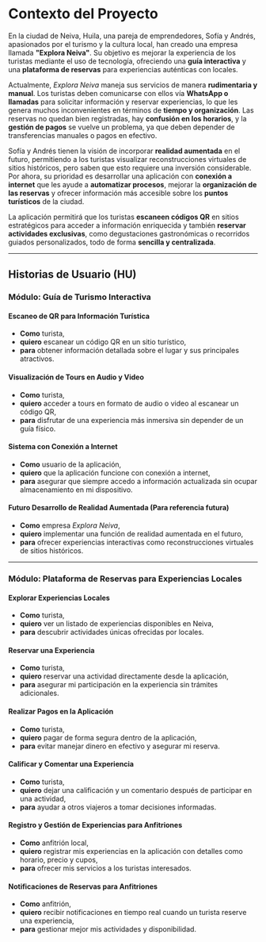 # Contexto del Proyecto

En la ciudad de Neiva, Huila, una pareja de emprendedores, Sofía y Andrés, apasionados por el turismo y la cultura local, han creado una empresa llamada **"Explora Neiva"**. Su objetivo es mejorar la experiencia de los turistas mediante el uso de tecnología, ofreciendo una **guía interactiva** y una **plataforma de reservas** para experiencias auténticas con locales.

Actualmente, *Explora Neiva* maneja sus servicios de manera **rudimentaria y manual**. Los turistas deben comunicarse con ellos vía **WhatsApp o llamadas** para solicitar información y reservar experiencias, lo que les genera muchos inconvenientes en términos de **tiempo y organización**. Las reservas no quedan bien registradas, hay **confusión en los horarios**, y la **gestión de pagos** se vuelve un problema, ya que deben depender de transferencias manuales o pagos en efectivo.

Sofía y Andrés tienen la visión de incorporar **realidad aumentada** en el futuro, permitiendo a los turistas visualizar reconstrucciones virtuales de sitios históricos, pero saben que esto requiere una inversión considerable. Por ahora, su prioridad es desarrollar una aplicación con **conexión a internet** que les ayude a **automatizar procesos**, mejorar la **organización de las reservas** y ofrecer información más accesible sobre los **puntos turísticos** de la ciudad.

La aplicación permitirá que los turistas **escaneen códigos QR** en sitios estratégicos para acceder a información enriquecida y también **reservar actividades exclusivas**, como degustaciones gastronómicas o recorridos guiados personalizados, todo de forma **sencilla y centralizada**.

---

## Historias de Usuario (HU)

### **Módulo: Guía de Turismo Interactiva**

#### **Escaneo de QR para Información Turística**
- **Como** turista,  
- **quiero** escanear un código QR en un sitio turístico,  
- **para** obtener información detallada sobre el lugar y sus principales atractivos.  

#### **Visualización de Tours en Audio y Video**
- **Como** turista,  
- **quiero** acceder a tours en formato de audio o video al escanear un código QR,  
- **para** disfrutar de una experiencia más inmersiva sin depender de un guía físico.  

#### **Sistema con Conexión a Internet**
- **Como** usuario de la aplicación,  
- **quiero** que la aplicación funcione con conexión a internet,  
- **para** asegurar que siempre accedo a información actualizada sin ocupar almacenamiento en mi dispositivo.  

#### **Futuro Desarrollo de Realidad Aumentada (Para referencia futura)**
- **Como** empresa *Explora Neiva*,  
- **quiero** implementar una función de realidad aumentada en el futuro,  
- **para** ofrecer experiencias interactivas como reconstrucciones virtuales de sitios históricos.  

---

### **Módulo: Plataforma de Reservas para Experiencias Locales**

#### **Explorar Experiencias Locales**
- **Como** turista,  
- **quiero** ver un listado de experiencias disponibles en Neiva,  
- **para** descubrir actividades únicas ofrecidas por locales.  

#### **Reservar una Experiencia**
- **Como** turista,  
- **quiero** reservar una actividad directamente desde la aplicación,  
- **para** asegurar mi participación en la experiencia sin trámites adicionales.  

#### **Realizar Pagos en la Aplicación**
- **Como** turista,  
- **quiero** pagar de forma segura dentro de la aplicación,  
- **para** evitar manejar dinero en efectivo y asegurar mi reserva.  

#### **Calificar y Comentar una Experiencia**
- **Como** turista,  
- **quiero** dejar una calificación y un comentario después de participar en una actividad,  
- **para** ayudar a otros viajeros a tomar decisiones informadas.  

#### **Registro y Gestión de Experiencias para Anfitriones**
- **Como** anfitrión local,  
- **quiero** registrar mis experiencias en la aplicación con detalles como horario, precio y cupos,  
- **para** ofrecer mis servicios a los turistas interesados.  

#### **Notificaciones de Reservas para Anfitriones**
- **Como** anfitrión,  
- **quiero** recibir notificaciones en tiempo real cuando un turista reserve una experiencia,  
- **para** gestionar mejor mis actividades y disponibilidad.  

